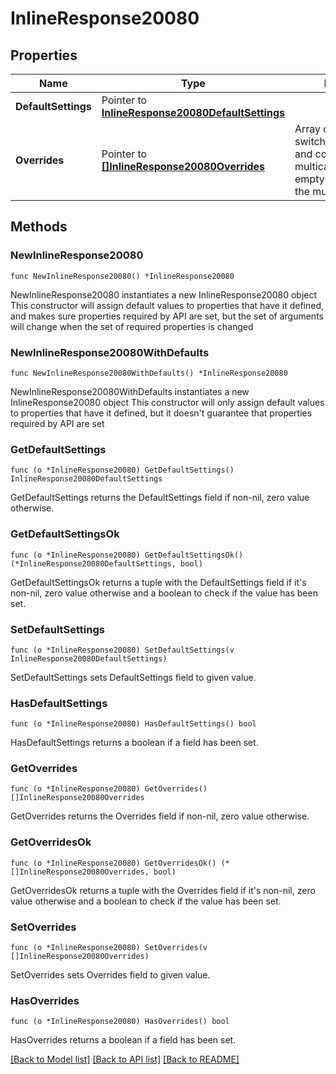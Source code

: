 # InlineResponse20080

## Properties

Name | Type | Description | Notes
------------ | ------------- | ------------- | -------------
**DefaultSettings** | Pointer to [**InlineResponse20080DefaultSettings**](InlineResponse20080DefaultSettings.md) |  | [optional] 
**Overrides** | Pointer to [**[]InlineResponse20080Overrides**](InlineResponse20080Overrides.md) | Array of paired switches/stacks/profiles and corresponding multicast settings.       An empty array will clear the multicast settings. | [optional] 

## Methods

### NewInlineResponse20080

`func NewInlineResponse20080() *InlineResponse20080`

NewInlineResponse20080 instantiates a new InlineResponse20080 object
This constructor will assign default values to properties that have it defined,
and makes sure properties required by API are set, but the set of arguments
will change when the set of required properties is changed

### NewInlineResponse20080WithDefaults

`func NewInlineResponse20080WithDefaults() *InlineResponse20080`

NewInlineResponse20080WithDefaults instantiates a new InlineResponse20080 object
This constructor will only assign default values to properties that have it defined,
but it doesn't guarantee that properties required by API are set

### GetDefaultSettings

`func (o *InlineResponse20080) GetDefaultSettings() InlineResponse20080DefaultSettings`

GetDefaultSettings returns the DefaultSettings field if non-nil, zero value otherwise.

### GetDefaultSettingsOk

`func (o *InlineResponse20080) GetDefaultSettingsOk() (*InlineResponse20080DefaultSettings, bool)`

GetDefaultSettingsOk returns a tuple with the DefaultSettings field if it's non-nil, zero value otherwise
and a boolean to check if the value has been set.

### SetDefaultSettings

`func (o *InlineResponse20080) SetDefaultSettings(v InlineResponse20080DefaultSettings)`

SetDefaultSettings sets DefaultSettings field to given value.

### HasDefaultSettings

`func (o *InlineResponse20080) HasDefaultSettings() bool`

HasDefaultSettings returns a boolean if a field has been set.

### GetOverrides

`func (o *InlineResponse20080) GetOverrides() []InlineResponse20080Overrides`

GetOverrides returns the Overrides field if non-nil, zero value otherwise.

### GetOverridesOk

`func (o *InlineResponse20080) GetOverridesOk() (*[]InlineResponse20080Overrides, bool)`

GetOverridesOk returns a tuple with the Overrides field if it's non-nil, zero value otherwise
and a boolean to check if the value has been set.

### SetOverrides

`func (o *InlineResponse20080) SetOverrides(v []InlineResponse20080Overrides)`

SetOverrides sets Overrides field to given value.

### HasOverrides

`func (o *InlineResponse20080) HasOverrides() bool`

HasOverrides returns a boolean if a field has been set.


[[Back to Model list]](../README.md#documentation-for-models) [[Back to API list]](../README.md#documentation-for-api-endpoints) [[Back to README]](../README.md)


